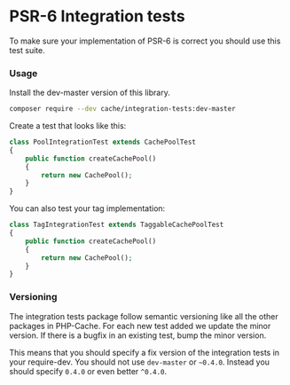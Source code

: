 # PSR-6 Integration tests 

To make sure your implementation of PSR-6 is correct you should use this test suite. 

### Usage

Install the dev-master version of this library.

```bash
composer require --dev cache/integration-tests:dev-master
```

Create a test that looks like this: 
```php
class PoolIntegrationTest extends CachePoolTest
{
    public function createCachePool()
    {
        return new CachePool();
    }
}
```

You can also test your tag implementation:
```php
class TagIntegrationTest extends TaggableCachePoolTest
{
    public function createCachePool()
    {
        return new CachePool();
    }
}
```

### Versioning

The integration tests package follow semantic versioning like all the other packages in PHP-Cache. For each new test
added we update the minor version. If there is a bugfix in an existing test, bump the minor version. 

This means that you should specify a fix version of the integration tests in your require-dev. You should not use `dev-master` or 
`~0.4.0`. Instead you should specify `0.4.0` or even better `^0.4.0`. 
